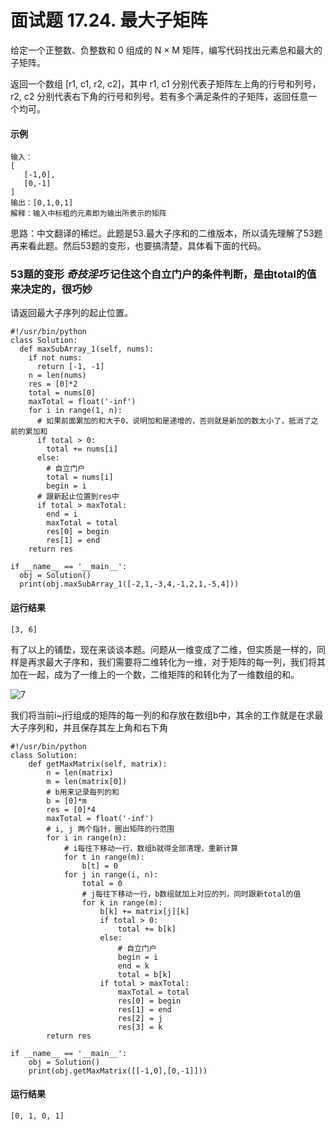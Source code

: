 # 面试题 17.24. 最大子矩阵
给定一个正整数、负整数和 0 组成的 N × M 矩阵，编写代码找出元素总和最大的子矩阵。

返回一个数组 [r1, c1, r2, c2]，其中 r1, c1 分别代表子矩阵左上角的行号和列号，r2, c2 分别代表右下角的行号和列号。若有多个满足条件的子矩阵，返回任意一个均可。

#### 示例 
    输入：
    [
       [-1,0],
       [0,-1]
    ]
    输出：[0,1,0,1]
    解释：输入中标粗的元素即为输出所表示的矩阵
    
思路：中文翻译的稀烂。此题是53.最大子序和的二维版本，所以请先理解了53题再来看此题。然后53题的变形，也要搞清楚，具体看下面的代码。

 ### 53题的变形  *奇技淫巧* 记住这个自立门户的条件判断，是由total的值来决定的，很巧妙
 请返回最大子序列的起止位置。
 
    #!/usr/bin/python
    class Solution:
      def maxSubArray_1(self, nums):
        if not nums:
          return [-1, -1]
        n = len(nums)
        res = [0]*2
        total = nums[0]
        maxTotal = float('-inf')
        for i in range(1, n):
          # 如果前面累加的和大于0，说明加和是递增的，否则就是新加的数太小了，抵消了之前的累加和
          if total > 0:
            total += nums[i]
          else:
            # 自立门户
            total = nums[i]
            begin = i
          # 跟新起止位置到res中
          if total > maxTotal:
            end = i
            maxTotal = total
            res[0] = begin
            res[1] = end
        return res

    if __name__ == '__main__':
      obj = Solution()
      print(obj.maxSubArray_1([-2,1,-3,4,-1,2,1,-5,4]))
      
#### 运行结果
    [3, 6]
    
有了以上的铺垫，现在来谈谈本题。问题从一维变成了二维，但实质是一样的，同样是再求最大子序和，我们需要将二维转化为一维，对于矩阵的每一列，我们将其加在一起，成为了一维上的一个数，二维矩阵的和转化为了一维数组的和。

![7](https://github.com/CamWu-cyber/leetcode/blob/master/%E5%8A%A8%E6%80%81%E8%A7%84%E5%88%92/7.JPG)

我们将当前i~j行组成的矩阵的每一列的和存放在数组b中，其余的工作就是在求最大子序列和，并且保存其左上角和右下角

    #!/usr/bin/python
    class Solution:
        def getMaxMatrix(self, matrix):
            n = len(matrix)
            m = len(matrix[0])
            # b用来记录每列的和
            b = [0]*m
            res = [0]*4
            maxTotal = float('-inf')
            # i, j 两个指针，圈出矩阵的行范围
            for i in range(n):
                # i每往下移动一行，数组b就得全部清理，重新计算
                for t in range(m):
                    b[t] = 0
                for j in range(i, n):
                    total = 0
                    # j每往下移动一行，b数组就加上对应的列，同时跟新total的值
                    for k in range(m):
                        b[k] += matrix[j][k]
                        if total > 0:
                            total += b[k]
                        else:
                            # 自立门户
                            begin = i
                            end = k
                            total = b[k]
                        if total > maxTotal:
                            maxTotal = total
                            res[0] = begin
                            res[1] = end
                            res[2] = j
                            res[3] = k
            return res

    if __name__ == '__main__':
        obj = Solution()
        print(obj.getMaxMatrix([[-1,0],[0,-1]]))

#### 运行结果
    [0, 1, 0, 1]
